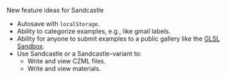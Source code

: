 New feature ideas for Sandcastle

* Autosave with `localStorage`.
* Ability to categorize examples, e.g., like gmail labels.
* Ability for anyone to submit examples to a public gallery like the [GLSL Sandbox](http://glsl.heroku.com/).
* Use Sandcastle or a Sandcastle-variant to:
   * Write and view CZML files.
   * Write and view materials.
